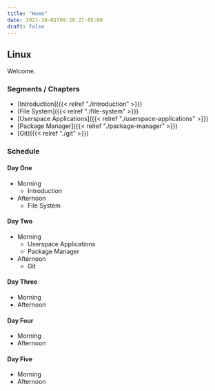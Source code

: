 ```yaml
---
title: "Home"
date: 2021-10-01T09:28:27-05:00
draft: false
---
```


## Linux

Welcome.

### Segments / Chapters

- [Introduction]({{< relref "./introduction" >}})
- [File System]({{< relref "./file-system" >}})
- [Userspace Applications]({{< relref "./userspace-applications" >}})
- [Package Manager]({{< relref "./package-manager" >}})
- [Git]({{< relref "./git" >}})

### Schedule

#### Day One

- Morning
  - Introduction
- Afternoon
  - File System

#### Day Two

- Morning
  - Userspace Applications
  - Package Manager
- Afternoon
  - Git

#### Day Three

- Morning
- Afternoon

#### Day Four

- Morning
- Afternoon

#### Day Five

- Morning
- Afternoon